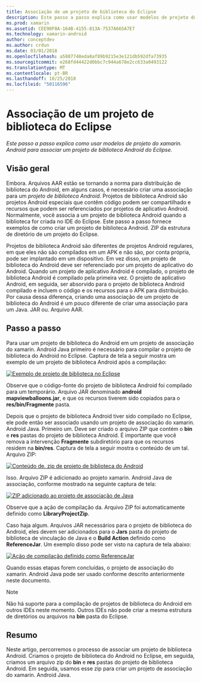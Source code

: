 ```yaml
---
title: Associação de um projeto de biblioteca do Eclipse
description: Este passo a passo explica como usar modelos de projeto do xamarin. Android para associar um projeto de biblioteca Android do Eclipse.
ms.prod: xamarin
ms.assetid: CEE90F8A-164B-4155-813A-7537A665A7E7
ms.technology: xamarin-android
author: conceptdev
ms.author: crdun
ms.date: 03/01/2018
ms.openlocfilehash: a5887748eda8af89b9215e3e121db592dfa73935
ms.sourcegitcommit: e268fd44422d0bbc7c944a678e2cc633a0493122
ms.translationtype: MT
ms.contentlocale: pt-BR
ms.lasthandoff: 10/25/2018
ms.locfileid: "50116596"
---
```

# <a name="binding-an-eclipse-library-project"></a>Associação de um projeto de biblioteca do Eclipse

_Este passo a passo explica como usar modelos de projeto do xamarin. Android para associar um projeto de biblioteca Android do Eclipse._


## <a name="overview"></a>Visão geral

Embora. Arquivos AAR estão se tornando a norma para distribuição de biblioteca do Android, em alguns casos, é necessário criar uma associação para um *projeto de biblioteca Android*. Projetos de biblioteca Android são projetos Android especiais que contêm código podem ser compartilhado e recursos que podem ser referenciados por projetos de aplicativo Android. Normalmente, você associa a um projeto de biblioteca Android quando a biblioteca for criada no IDE do Eclipse.
Este passo a passo fornece exemplos de como criar um projeto de biblioteca Android. ZIP da estrutura de diretório de um projeto do Eclipse.

Projetos de biblioteca Android são diferentes de projetos Android regulares, em que eles não são compilados em um APK e não são, por conta própria, pode ser implantado em um dispositivo. Em vez disso, um projeto de biblioteca do Android deve ser referenciado por um projeto de aplicativo do Android. Quando um projeto de aplicativo Android é compilado, o projeto de biblioteca Android é compilado pela primeira vez. O projeto de aplicativo Android, em seguida, ser absorvido para o projeto de biblioteca Android compilado e incluem o código e os recursos para o APK para distribuição. Por causa dessa diferença, criando uma associação de um projeto de biblioteca do Android é um pouco diferente de criar uma associação para um Java. JAR ou. Arquivo AAR.



## <a name="walkthrough"></a>Passo a passo

Para usar um projeto de biblioteca do Android em um projeto de associação do xamarin. Android Java primeiro é necessário para compilar o projeto de biblioteca do Android no Eclipse. Captura de tela a seguir mostra um exemplo de um projeto de biblioteca Android após a compilação: 

[![Exemplo de projeto de biblioteca no Eclipse](binding-a-library-project-images/build-lib-in-eclipse.png)](binding-a-library-project-images/build-lib-in-eclipse.png#lightbox)

Observe que o código-fonte do projeto de biblioteca Android foi compilado para um temporário. Arquivo JAR denominado **android mapviewballoons.jar**, e que os recursos tiverem sido copiados para o **res/bin/Fragmente** pasta. 

Depois que o projeto de biblioteca Android tiver sido compilado no Eclipse, ele pode então ser associado usando um projeto de associação do xamarin. Android Java. Primeiro um. Deve ser criado o arquivo ZIP que contém o **bin** e **res** pastas do projeto de biblioteca Android. É importante que você remova a intervenção **Fragmente** subdiretório para que os recursos residem na **bin/res**. Captura de tela a seguir mostra o conteúdo de um tal. Arquivo ZIP: 

[![Conteúdo de. zip de projeto de biblioteca do Android](binding-a-library-project-images/contents-of-zip-file.png)](binding-a-library-project-images/contents-of-zip-file.png#lightbox)

Isso. Arquivo ZIP é adicionado ao projeto xamarin. Android Java de associação, conforme mostrado na seguinte captura de tela:

[![ZIP adicionado ao projeto de associação de Java](binding-a-library-project-images/zip-in-binding-project.png)](binding-a-library-project-images/zip-in-binding-project.png#lightbox)

Observe que a ação de compilação da. Arquivo ZIP foi automaticamente definido como **LibraryProjectZip**.

Caso haja algum. Arquivos JAR necessários para o projeto de biblioteca do Android, eles devem ser adicionados para o **Jars** pasta do projeto de biblioteca de vinculação de Java e o **Build Action** definido como **ReferenceJar**. Um exemplo disso pode ser visto na captura de tela abaixo: 

[![Ação de compilação definido como ReferenceJar](binding-a-library-project-images/set-to-referencejar.png)](binding-a-library-project-images/set-to-referencejar.png#lightbox)

Quando essas etapas forem concluídas, o projeto de associação do xamarin. Android Java pode ser usado conforme descrito anteriormente neste documento.

> [!NOTE]
> Não há suporte para a compilação de projetos de biblioteca do Android em outros IDEs neste momento. Outros IDEs não pode criar a mesma estrutura de diretórios ou arquivos na **bin** pasta do Eclipse. 


## <a name="summary"></a>Resumo

Neste artigo, percorremos o processo de associar um projeto de biblioteca Android. Criamos o projeto de biblioteca do Android no Eclipse, em seguida, criamos um arquivo zip do **bin** e **res** pastas do projeto de biblioteca Android. Em seguida, usamos esse zip para criar um projeto de associação do xamarin. Android Java. 

